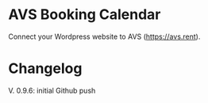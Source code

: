 # AVS Booking Calendar
Connect your Wordpress website to AVS (https://avs.rent).
# Changelog
V. 0.9.6: initial Github push